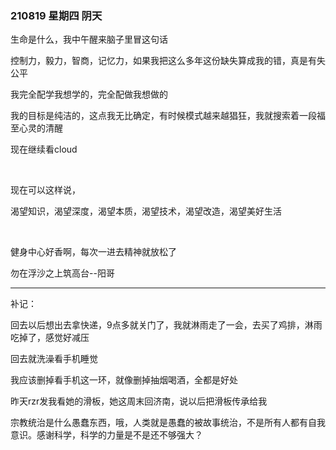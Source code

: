 ### 210819   星期四   阴天

生命是什么，我中午醒来脑子里冒这句话

控制力，毅力，智商，记忆力，如果我把这么多年这份缺失算成我的错，真是有失公平

我完全配学我想学的，完全配做我想做的

我的目标是纯洁的，这点我无比确定，有时候模式越来越猖狂，我就搜索着一段福至心灵的清醒

现在继续看cloud

<br>

现在可以这样说，

渴望知识，渴望深度，渴望本质，渴望技术，渴望改造，渴望美好生活

<br>

健身中心好香啊，每次一进去精神就放松了



勿在浮沙之上筑高台--阳哥



---------------------

补记：

回去以后想出去拿快递，9点多就关门了，我就淋雨走了一会，去买了鸡排，淋雨吃掉了，感觉好减压

回去就洗澡看手机睡觉

我应该删掉看手机这一环，就像删掉抽烟喝酒，全都是好处

昨天rzr发我看她的滑板，她这周末回济南，说以后把滑板传承给我

宗教统治是什么愚蠢东西，哦，人类就是愚蠢的被故事统治，不是所有人都有自我意识。感谢科学，科学的力量是不是还不够强大？























 
